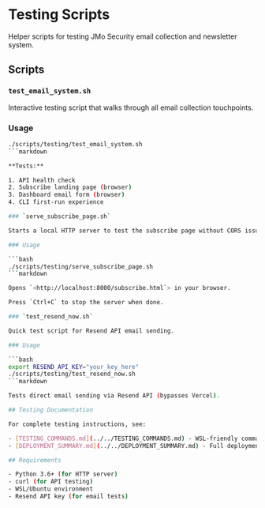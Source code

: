 # Testing Scripts

Helper scripts for testing JMo Security email collection and newsletter system.

## Scripts

### `test_email_system.sh`

Interactive testing script that walks through all email collection touchpoints.

### Usage

```bash
./scripts/testing/test_email_system.sh
```markdown

**Tests:**

1. API health check
2. Subscribe landing page (browser)
3. Dashboard email form (browser)
4. CLI first-run experience

### `serve_subscribe_page.sh`

Starts a local HTTP server to test the subscribe page without CORS issues.

### Usage

```bash
./scripts/testing/serve_subscribe_page.sh
```markdown

Opens `<http://localhost:8000/subscribe.html`> in your browser.

Press `Ctrl+C` to stop the server when done.

### `test_resend_now.sh`

Quick test script for Resend API email sending.

### Usage

```bash
export RESEND_API_KEY="your_key_here"
./scripts/testing/test_resend_now.sh
```markdown

Tests direct email sending via Resend API (bypasses Vercel).

## Testing Documentation

For complete testing instructions, see:

- [TESTING_COMMANDS.md](../../TESTING_COMMANDS.md) - WSL-friendly commands
- [DEPLOYMENT_SUMMARY.md](../../DEPLOYMENT_SUMMARY.md) - Full deployment status

## Requirements

- Python 3.6+ (for HTTP server)
- curl (for API testing)
- WSL/Ubuntu environment
- Resend API key (for email tests)
